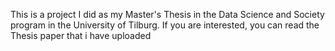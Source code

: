 
This is a project I did as my Master's Thesis in the Data Science and Society program in the University of Tilburg. If you are interested, you can read the Thesis paper that i have uploaded
